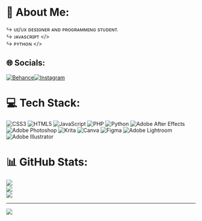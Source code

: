 # 💫 About Me:
↪ ᴜɪ/ᴜx ᴅᴇsɪɢɴᴇʀ ᴀɴᴅ ᴘʀᴏɢʀᴀᴍᴍɪɴɢ sᴛᴜᴅᴇɴᴛ.<br>↪ ᴊᴀᴠᴀsᴄʀɪᴘᴛ </><br>↪ ᴘʏᴛʜᴏɴ </>


## 🌐 Socials:
[![Behance](https://img.shields.io/badge/Behance-1769ff?logo=behance&logoColor=white)](https://behance.net/maso7)[![Instagram](https://img.shields.io/badge/Instagram-%23E4405F.svg?logo=Instagram&logoColor=white)](https://instagram.com/maso7_) 

# 💻 Tech Stack:
![CSS3](https://img.shields.io/badge/css3-%231572B6.svg?style=for-the-badge&logo=css3&logoColor=white) ![HTML5](https://img.shields.io/badge/html5-%23E34F26.svg?style=for-the-badge&logo=html5&logoColor=white) ![JavaScript](https://img.shields.io/badge/javascript-%23323330.svg?style=for-the-badge&logo=javascript&logoColor=%23F7DF1E) ![PHP](https://img.shields.io/badge/php-%23777BB4.svg?style=for-the-badge&logo=php&logoColor=white) ![Python](https://img.shields.io/badge/python-3670A0?style=for-the-badge&logo=python&logoColor=ffdd54) ![Adobe After Effects](https://img.shields.io/badge/Adobe%20After%20Effects-9999FF.svg?style=for-the-badge&logo=Adobe%20After%20Effects&logoColor=white) ![Adobe Photoshop](https://img.shields.io/badge/adobephotoshop-%2331A8FF.svg?style=for-the-badge&logo=adobephotoshop&logoColor=white) ![Krita](https://img.shields.io/badge/Krita-203759?style=for-the-badge&logo=krita&logoColor=EEF37B) ![Canva](https://img.shields.io/badge/Canva-%2300C4CC.svg?style=for-the-badge&logo=Canva&logoColor=white) 	![Figma](https://img.shields.io/badge/figma-%23F24E1E.svg?style=for-the-badge&logo=figma&logoColor=white) ![Adobe Lightroom](https://img.shields.io/badge/Adobe%20Lightroom-31A8FF.svg?style=for-the-badge&logo=Adobe%20Lightroom&logoColor=white) ![Adobe Illustrator](https://img.shields.io/badge/adobeillustrator-%23FF9A00.svg?style=for-the-badge&logo=adobeillustrator&logoColor=white)
# 📊 GitHub Stats:
![](https://github-readme-stats.vercel.app/api?username=Maaso7&theme=buefy&hide_border=false&include_all_commits=false&count_private=false)<br/>
![](https://github-readme-streak-stats.herokuapp.com/?user=Maaso7&theme=buefy&hide_border=false)<br/>
![](https://github-readme-stats.vercel.app/api/top-langs/?username=Maaso7&theme=buefy&hide_border=false&include_all_commits=false&count_private=false&layout=compact)

---
[![](https://visitcount.itsvg.in/api?id=Maaso7&icon=0&color=7)](https://visitcount.itsvg.in)

<!-- Proudly created with GPRM ( https://gprm.itsvg.in ) -->

